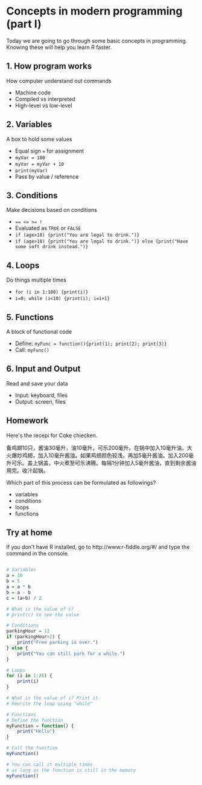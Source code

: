 <h1>Concepts in modern programming (part I)</h1>
<p>Today we are going to go through some basic concepts in programming. Knowing these will help you learn R faster.</p>

<h2>1. How program works</h2>
<p>How computer understand out commands</p>
<ul>
    <li>Machine code</li>
    <li>Compiled vs interpreted</li>
    <li>High-level vs low-level</li>
</ul>

<h2>2. Variables</h2>
<p>A box to hold some values</p>
<ul>
    <li>Equal sign <code>=</code> for assignment</li>
    <li><code>myVar = 100</code></li>
    <li><code>myVar = myVar + 10</code></li>
    <li><code>print(myVar)</code></li>
    <li>Pass by value / reference</li>
</ul>

<h2>3. Conditions</h2>
<p>Make decisions based on conditions</p>
<ul>
    <li><code>== <= >= !</code></li>
    <li>Evaluated as <code>TRUE</code> or <code>FALSE</code></li>
    <li><code>if (age>18) {print("You are legal to drink.")}</code></li>
    <li><code>if (age>18) {print("You are legal to drink.")} else {print("Have some soft drink instead.")}</code></li>
</ul>

<h2>4. Loops</h2>
<p>Do things multiple times</p>
<ul>
    <li><code>for (i in 1:100) {print(i)}</code></li>
    <li><code>i=0; while (i<10) {print(i); i=i+1}</code></li>
</ul>

<h2>5. Functions</h2>
<p>A block of functional code</p>
<ul>
    <li>Define: <code>myFunc = function(){print(1); print(2); print(3)}</code></li>
    <li>Call:   <code>myFunc()</code></li>
</ul>

<h2>6. Input and Output</h2>
<p>Read and save your data</p>
<ul>
    <li>Input: keyboard, files</li>
    <li>Output: screen, files</li>
</ul>

<h2>Homework</h2>
<p>Here's the recepi for Coke chiecken.</p>
<p>备鸡翅10只，酱油30毫升，油10毫升，可乐200毫升。在锅中加入10毫升油，大火爆炒鸡翅，加入10毫升酱油。如果鸡翅颜色较浅，再加5毫升酱油。加入200毫升可乐。盖上锅盖，中火煮至可乐沸腾。每隔1分钟加入5毫升酱油，直到剩余酱油用完。收汁起锅。</p>
<p>Which part of this process can be formulated as followings?</p>
<ul>
    <li>variables</li>
    <li>conditions</li>
    <li>loops</li>
    <li>functions</li>
</ul>

<h2>Try at home</h2>
<p>If you don't have R installed, go to http://www.r-fiddle.org/#/ and type the command in the console.</p>

```r

# Variables
a = 10
b = 5
a = a * b
b = a - b
c = (a+b) / 2

# What is the value of c?
# print(c) to see the value

# Conditions
parkingHour = 12
if (parkingHour>2) {
    print("Free parking is over.")
} else {
    print("You can still park for a while.")
}

# Loops
for (i in 1:20) {
    print(i)
}

# What is the value of i? Print it.
# Rewrite the loop using "while"

# Functions
# Define the function
myFunction = function() {
    print("Hello")
}

# Call the function
myFunction()

# You can call it multiple times
# as long as the function is still in the memory
myFunction()


```
